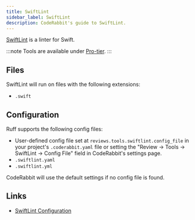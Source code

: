 ```yaml
---
title: SwiftLint
sidebar_label: SwiftLint
description: CodeRabbit's guide to SwiftLint.
---
```


[SwiftLint](https://realm.github.io/SwiftLint/) is a linter for Swift.

:::note
Tools are available under [Pro-tier](https://coderabbit.ai/pricing).
:::

## Files

SwiftLint will run on files with the following extensions:

- `.swift`

## Configuration

Ruff supports the following config files:

- User-defined config file set at `reviews.tools.swiftlint.config_file` in your project's `.coderabbit.yaml` file or setting the "Review → Tools → SwiftLint → Config File" field in CodeRabbit's settings page.
- `.swiftlint.yaml`
- `.swiftlint.yml`

CodeRabbit will use the default settings if no config file is found.

## Links

- [SwiftLint Configuration](https://github.com/realm/SwiftLint?tab=readme-ov-file#configuration)
